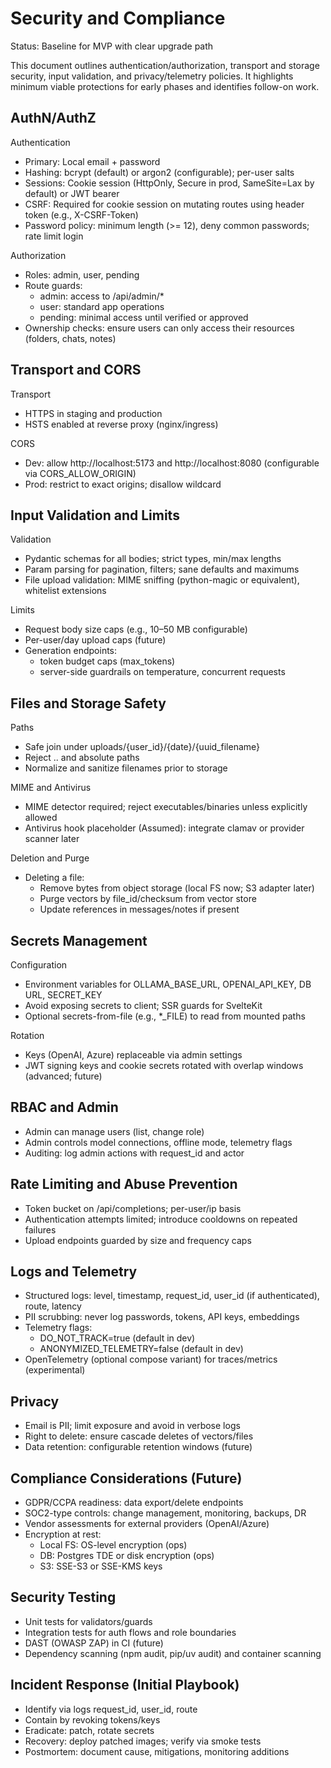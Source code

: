 # Security and Compliance

Status: Baseline for MVP with clear upgrade path

This document outlines authentication/authorization, transport and storage security, input validation, and privacy/telemetry policies. It highlights minimum viable protections for early phases and identifies follow-on work.

## AuthN/AuthZ

Authentication
- Primary: Local email + password
- Hashing: bcrypt (default) or argon2 (configurable); per-user salts
- Sessions: Cookie session (HttpOnly, Secure in prod, SameSite=Lax by default) or JWT bearer
- CSRF: Required for cookie session on mutating routes using header token (e.g., X-CSRF-Token)
- Password policy: minimum length (>= 12), deny common passwords; rate limit login

Authorization
- Roles: admin, user, pending
- Route guards:
  - admin: access to /api/admin/*
  - user: standard app operations
  - pending: minimal access until verified or approved
- Ownership checks: ensure users can only access their resources (folders, chats, notes)

## Transport and CORS

Transport
- HTTPS in staging and production
- HSTS enabled at reverse proxy (nginx/ingress)

CORS
- Dev: allow http://localhost:5173 and http://localhost:8080 (configurable via CORS_ALLOW_ORIGIN)
- Prod: restrict to exact origins; disallow wildcard

## Input Validation and Limits

Validation
- Pydantic schemas for all bodies; strict types, min/max lengths
- Param parsing for pagination, filters; sane defaults and maximums
- File upload validation: MIME sniffing (python-magic or equivalent), whitelist extensions

Limits
- Request body size caps (e.g., 10–50 MB configurable)
- Per-user/day upload caps (future)
- Generation endpoints:
  - token budget caps (max_tokens)
  - server-side guardrails on temperature, concurrent requests

## Files and Storage Safety

Paths
- Safe join under uploads/{user_id}/{date}/{uuid_filename}
- Reject .. and absolute paths
- Normalize and sanitize filenames prior to storage

MIME and Antivirus
- MIME detector required; reject executables/binaries unless explicitly allowed
- Antivirus hook placeholder (Assumed): integrate clamav or provider scanner later

Deletion and Purge
- Deleting a file:
  - Remove bytes from object storage (local FS now; S3 adapter later)
  - Purge vectors by file_id/checksum from vector store
  - Update references in messages/notes if present

## Secrets Management

Configuration
- Environment variables for OLLAMA_BASE_URL, OPENAI_API_KEY, DB URL, SECRET_KEY
- Avoid exposing secrets to client; SSR guards for SvelteKit
- Optional secrets-from-file (e.g., *_FILE) to read from mounted paths

Rotation
- Keys (OpenAI, Azure) replaceable via admin settings
- JWT signing keys and cookie secrets rotated with overlap windows (advanced; future)

## RBAC and Admin

- Admin can manage users (list, change role)
- Admin controls model connections, offline mode, telemetry flags
- Auditing: log admin actions with request_id and actor

## Rate Limiting and Abuse Prevention

- Token bucket on /api/completions; per-user/ip basis
- Authentication attempts limited; introduce cooldowns on repeated failures
- Upload endpoints guarded by size and frequency caps

## Logs and Telemetry

- Structured logs: level, timestamp, request_id, user_id (if authenticated), route, latency
- PII scrubbing: never log passwords, tokens, API keys, embeddings
- Telemetry flags:
  - DO_NOT_TRACK=true (default in dev)
  - ANONYMIZED_TELEMETRY=false (default in dev)
- OpenTelemetry (optional compose variant) for traces/metrics (experimental)

## Privacy

- Email is PII; limit exposure and avoid in verbose logs
- Right to delete: ensure cascade deletes of vectors/files
- Data retention: configurable retention windows (future)

## Compliance Considerations (Future)

- GDPR/CCPA readiness: data export/delete endpoints
- SOC2-type controls: change management, monitoring, backups, DR
- Vendor assessments for external providers (OpenAI/Azure)
- Encryption at rest:
  - Local FS: OS-level encryption (ops)
  - DB: Postgres TDE or disk encryption (ops)
  - S3: SSE-S3 or SSE-KMS keys

## Security Testing

- Unit tests for validators/guards
- Integration tests for auth flows and role boundaries
- DAST (OWASP ZAP) in CI (future)
- Dependency scanning (npm audit, pip/uv audit) and container scanning

## Incident Response (Initial Playbook)

- Identify via logs request_id, user_id, route
- Contain by revoking tokens/keys
- Eradicate: patch, rotate secrets
- Recovery: deploy patched images; verify via smoke tests
- Postmortem: document cause, mitigations, monitoring additions